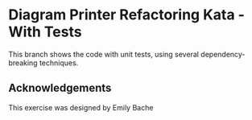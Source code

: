 Diagram Printer Refactoring Kata - With Tests
=============================================

This branch shows the code with unit tests, using several dependency-breaking techniques.

Acknowledgements
----------------

This exercise was designed by Emily Bache
